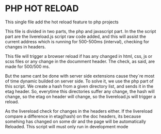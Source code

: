 # PHP HOT RELOAD  
This single file add the hot reload feature to php projects  

This file is divided in two parts, the php and javascript part. In the
the script part are the livereload.js script raw code added, and this will assist
the current address which is running for 500-500ms (interval), checking for changes in headers.  

This file will trigger a browser reload if has any changed in html, css, js or scss files
or any change in the documment header. The check, as said, are made for 500/500 ms.  

But the same cant be done with server side extensions cause they`re most of time dynamic builded 
on server side. To solve it, we use the php part of this script. We create a hash from a given 
directory list, and sends it in the etag header. So, everytime this directories suffer any change,
the hash will change, so the etag on header will change, so the livereload.js will trigger a reload.  

As the livereload check for changes in the headers either. If the livereload compare a 
difference in etag(hash) on the doc headers, its because somehing has changed on some dir 
and the page will be automatically Reloaded. This script will must only run in development mode  
